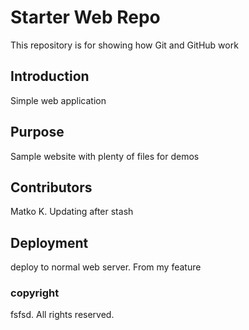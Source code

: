 # Starter Web Repo

This repository is for showing how Git and GitHub work

## Introduction
Simple web application

## Purpose

Sample website with plenty of files for demos

## Contributors
Matko K. Updating after stash

## Deployment
deploy to normal web server. From my feature

### copyright
fsfsd. All rights reserved.